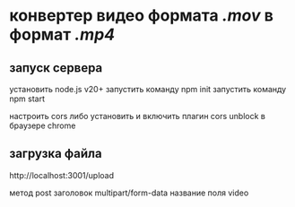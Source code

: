 # конвертер видео формата *.mov* в формат *.mp4*

## запуск сервера

установить node.js v20+
запустить команду npm init
запустить команду npm start

настроить cors либо установить и включить плагин cors unblock в браузере chrome

## загрузка файла 

http://localhost:3001/upload

метод post
заголовок multipart/form-data
название поля video

